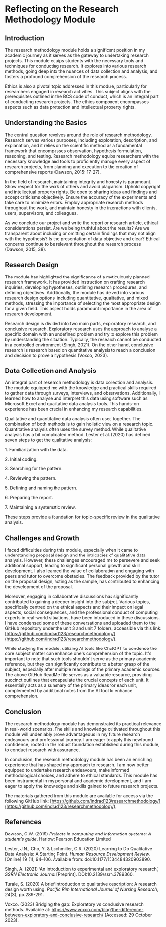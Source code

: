 # Reflecting on the Research Methodology Module



## Introduction

The research methodology module holds a significant position in my academic journey as it serves as the gateway to undertaking research projects. This module equips students with the necessary tools and techniques for conducting research. It explores into various research methods, going deep into the nuances of data collection and analysis, and fosters a profound comprehension of the research process.

Ethics is also a pivotal topic addressed in this module, particularly for researchers engaged in research activities. This subject aligns with the prerequisites outlined in the BCS code of conduct, which is an integral part of conducting research projects. The ethics component encompasses aspects such as data protection and intellectual property rights.

## Understanding the Basics

The central question revolves around the role of research methodology. Research serves various purposes, including exploration, description, and explanation, and it relies on the scientific method as a fundamental framework that encompasses observation, hypothesis formulation, reasoning, and testing. Research methodology equips researchers with the necessary knowledge and tools to proficiently manage every aspect of research projects, from planning and execution to the creation of comprehensive reports (Dawson, 2015: 17-27).

In the field of research, maintaining integrity and honesty is paramount. Show respect for the work of others and avoid plagiarism. Uphold copyright and intellectual property rights. Be open to sharing ideas and findings and accept criticisms objectively. Ensure the accuracy of the experiments and take care to minimize errors. Employ appropriate research methods throughout the work, and maintain honesty in the interactions with clients, users, supervisors, and colleagues.

As we conclude our project and write the report or research article, ethical considerations persist. Are we being truthful about the results? Are we transparent about including or omitting certain findings that may not align with the hypothesis? Is the presentation of data objective and clear? Ethical concerns continue to be relevant throughout the research process (Dawson, 2015, 38).

## Research Design

The module has highlighted the significance of a meticulously planned research framework. It has provided instruction on crafting research inquiries, developing hypotheses, outlining research procedures, and defining objectives. Additionally, the module has delved into various research design options, including quantitative, qualitative, and mixed methods, stressing the importance of selecting the most appropriate design for a given field. This aspect holds paramount importance in the area of research development.

Research design is divided into two main parts, exploratory research, and conclusive research. Exploratory research uses the approach to analyse a specific domain with an undefined problem and try to explore this problem by understanding the situation. Typically, the research cannot be conducted in a controlled environment (Singh, 2021). On the other hand, conclusive research is research based on quantitative analysis to reach a conclusion and decision to prove a hypothesis (Voxco, 2023).

## Data Collection and Analysis

An integral part of research methodology is data collection and analysis. The module equipped me with the knowledge and practical skills required to gather data through surveys, interviews, and observations. Additionally, I learned how to analyse and interpret this data using software such as Microsoft Excel and qualitative data analysis tools. This hands-on experience has been crucial in enhancing my research capabilities.

Qualitative and quantitative data analysis often used together. The combination of both methods is to gain holistic view on a research topic. Quantitative analysis often uses the survey method. While qualitative analysis has a bit complicated method. Lester et al. (2020) has defined seven steps to get the qualitative analysis:

1\.    Familiarization with the data.

2\.    Initial coding.

3\.    Searching for the pattern.

4\.    Reviewing the pattern.

5\.    Defining and naming the pattern.

6\.    Preparing the report.

7\.    Maintaining a systematic review.

These steps provide a foundation for topic-specific review in the qualitative analysis.

## Challenges and Growth

I faced difficulties during this module, especially when it came to understanding proposal design and the intricacies of qualitative data analysis. However, these challenges encouraged me to persevere and seek additional support, leading to significant personal growth and skill development. I also learned the value of collaboration and engaging with peers and tutor to overcome obstacles. The feedback provided by the tutor on the proposal design, acting as the sample, has contributed to enhancing the development of the proposal.

Moreover, engaging in collaborative discussions has significantly contributed to gaining a deeper insight into the subject. Various topics, specifically centred on the ethical aspects and their impact on legal aspects, social consequences, and the professional conduct of computing experts in real-world situations, have been introduced in these discussions. I have condensed some of these conversations and uploaded them to the GitHub repository under the unit 3 and unit 7 folders, accessible via this link: [https://github.com/indrad123/researchmethodology/](https://github.com/indrad123/researchmethodology/).

While studying the module, utilizing AI tools like ChatGPT to condense the core subject matter can enhance one's comprehension of the topic. It's important to note that such tools shouldn't serve as the primary academic reference, but they can significantly contribute to a better grasp of the subject, especially after multiple readings of the primary academic sources. The above GitHub ReadMe file serves as a valuable resource, providing succinct outlines that encapsulate the crucial concepts of each unit. It essentially acts as a summary of the primary ideas for each unit, complemented by additional notes from the AI tool to enhance comprehension.

## Conclusion

The research methodology module has demonstrated its practical relevance in real-world scenarios. The skills and knowledge cultivated throughout this module will undeniably prove advantageous in my future research endeavours and professional journey. I am eager to apply this newfound confidence, rooted in the robust foundation established during this module, to conduct research with assurance.

In conclusion, the research methodology module has been an enriching experience that has shaped my approach to research. I am now better equipped to undertake research endeavours, make informed methodological choices, and adhere to ethical standards. This module has been instrumental in my personal and academic development, and I am eager to apply the knowledge and skills gained to future research projects.

The materials gathered from this module are available for access via the following GitHub link: [https://github.com/indrad123/researchmethodology/](https://github.com/indrad123/researchmethodology/).

## References

Dawson, C.W. (2015) _Projects in computing and information systems: A student’s guide_. Harlow: Pearson Education Limited.

Lester, J.N., Cho, Y. & Lochmiller, C.R. (2020) Learning to Do Qualitative Data Analysis: A Starting Point. _Human Resource Development Review_. \[Online] 19 (1), 94–106. Available from: doi:10.1177/1534484320903890.

Singh, A. (2021) ‘An introduction to experimental and exploratory research’, _SSRN Electronic Journal_ \[Preprint]. DOI:10.2139/ssrn.3789360.

Turale, S. (2020) A brief introduction to qualitative description: A research design worth using. _Pacific Rim International Journal of Nursing Research_, _24_(3), pp.289-291.

Voxco. (2023) Bridging the gap: Exploratory vs conclusive research methods. Available at: https://www.voxco.com/blog/the-difference-between-exploratory-and-conclusive-research/ (Accessed: 29 October 2023).

&#x20;

&#x20;
